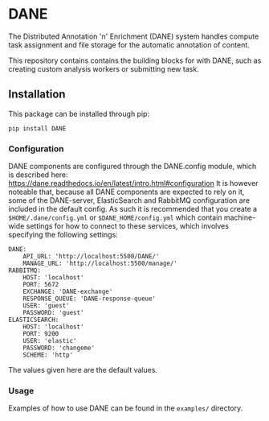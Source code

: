# DANE
The Distributed Annotation 'n' Enrichment (DANE) system handles compute task assignment and file storage for the automatic annotation of content.

This repository contains contains the building blocks for with DANE, such as creating custom analysis workers or submitting new task.

## Installation

This package can be installed through pip:

    pip install DANE

### Configuration

DANE components are configured through the DANE.config module, which is described here: https://dane.readthedocs.io/en/latest/intro.html#configuration 
It is however noteable that, because all DANE components are expected to rely on it, some of the DANE-server, ElasticSearch and RabbitMQ configuration 
are included in the default config. As such it is recommended that you create a `$HOME/.dane/config.yml` or `$DANE_HOME/config.yml` which contain machine-wide settings for how to connect to these services, which involves specifying the following settings:

```
DANE:
    API_URL: 'http://localhost:5500/DANE/'
    MANAGE_URL: 'http://localhost:5500/manage/'
RABBITMQ:
    HOST: 'localhost'
    PORT: 5672
    EXCHANGE: 'DANE-exchange'
    RESPONSE_QUEUE: 'DANE-response-queue'
    USER: 'guest'
    PASSWORD: 'guest'
ELASTICSEARCH:
    HOST: 'localhost'
    PORT: 9200
    USER: 'elastic'
    PASSWORD: 'changeme'
    SCHEME: 'http'
```

The values given here are the default values.

### Usage

Examples of how to use DANE can be found in the `examples/` directory.
